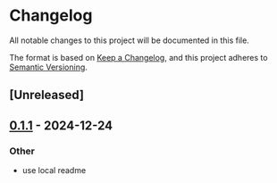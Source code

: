 # Changelog

All notable changes to this project will be documented in this file.

The format is based on [Keep a Changelog](https://keepachangelog.com/en/1.0.0/),
and this project adheres to [Semantic Versioning](https://semver.org/spec/v2.0.0.html).

## [Unreleased]

## [0.1.1](https://github.com/roberts-pumpurs/betfair-adapter-rs/compare/betfair-types-v0.1.0...betfair-types-v0.1.1) - 2024-12-24

### Other

- use local readme
